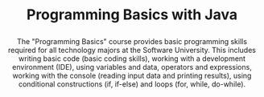 # <p align="center"> Programming Basics with Java <p>
  
<p align="center"> The "Programming Basics" course provides basic programming skills required for all technology majors at the Software University. This includes writing basic code (basic coding skills), working with a development environment (IDE), using variables and data, operators and expressions, working with the console (reading input data and printing results), using conditional constructions (if, if-else) and loops (for, while, do-while). <p>
